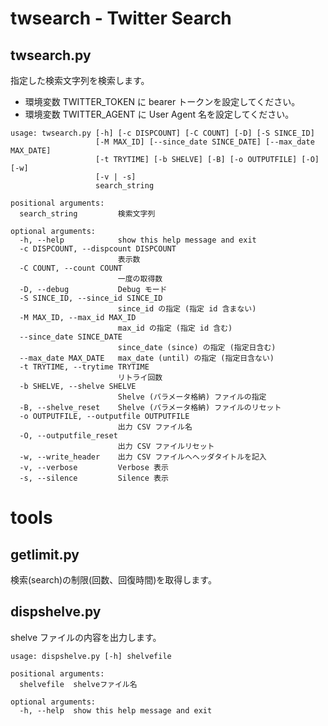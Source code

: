 # twsearch - Twitter Search

## twsearch.py

指定した検索文字列を検索します。

* 環境変数 TWITTER\_TOKEN に bearer トークンを設定してください。
* 環境変数 TWITTER\_AGENT に User Agent 名を設定してください。

```
usage: twsearch.py [-h] [-c DISPCOUNT] [-C COUNT] [-D] [-S SINCE_ID]
                   [-M MAX_ID] [--since_date SINCE_DATE] [--max_date MAX_DATE]
                   [-t TRYTIME] [-b SHELVE] [-B] [-o OUTPUTFILE] [-O] [-w]
                   [-v | -s]
                   search_string

positional arguments:
  search_string         検索文字列

optional arguments:
  -h, --help            show this help message and exit
  -c DISPCOUNT, --dispcount DISPCOUNT
                        表示数
  -C COUNT, --count COUNT
                        一度の取得数
  -D, --debug           Debug モード
  -S SINCE_ID, --since_id SINCE_ID
                        since_id の指定 (指定 id 含まない)
  -M MAX_ID, --max_id MAX_ID
                        max_id の指定 (指定 id 含む)
  --since_date SINCE_DATE
                        since_date (since) の指定 (指定日含む)
  --max_date MAX_DATE   max_date (until) の指定 (指定日含ない)
  -t TRYTIME, --trytime TRYTIME
                        リトライ回数
  -b SHELVE, --shelve SHELVE
                        Shelve (パラメータ格納) ファイルの指定
  -B, --shelve_reset    Shelve (パラメータ格納) ファイルのリセット
  -o OUTPUTFILE, --outputfile OUTPUTFILE
                        出力 CSV ファイル名
  -O, --outputfile_reset
                        出力 CSV ファイルリセット
  -w, --write_header    出力 CSV ファイルへヘッダタイトルを記入
  -v, --verbose         Verbose 表示
  -s, --silence         Silence 表示
```

# tools
## getlimit.py

検索(search)の制限(回数、回復時間)を取得します。

## dispshelve.py

shelve ファイルの内容を出力します。

```
usage: dispshelve.py [-h] shelvefile

positional arguments:
  shelvefile  shelveファイル名

optional arguments:
  -h, --help  show this help message and exit
```
